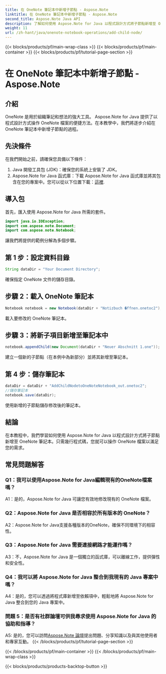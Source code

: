 ```yaml
---
title: 在 OneNote 筆記本中新增子節點 - Aspose.Note
linktitle: 在 OneNote 筆記本中新增子節點 - Aspose.Note
second_title: Aspose.Note Java API
description: 了解如何使用 Aspose.Note for Java 以程式設計方式將子節點新增至 OneNote 筆記本。毫不費力地改善你的筆記組織。
weight: 11
url: /zh-hant/java/onenote-notebook-operations/add-child-node/
---
```


{{< blocks/products/pf/main-wrap-class >}}
{{< blocks/products/pf/main-container >}}
{{< blocks/products/pf/tutorial-page-section >}}

# 在 OneNote 筆記本中新增子節點 - Aspose.Note

## 介紹

OneNote 是用於組織筆記和想法的強大工具。 Aspose.Note for Java 提供了以程式設計方式操作 OneNote 檔案的便捷方法。在本教學中，我們將逐步介紹在 OneNote 筆記本中新增子節點的過程。

## 先決條件

在我們開始之前，請確保您具備以下條件：

1. Java 開發工具包 (JDK)：確保您的系統上安裝了 JDK。
2.  Aspose.Note for Java 函式庫：下載 Aspose.Note for Java 函式庫並將其包含在您的專案中。您可以從以下位置下載：[這裡](https://releases.aspose.com/note/java/).

## 導入包

首先，匯入使用 Aspose.Note for Java 所需的套件。

```java
import java.io.IOException;
import com.aspose.note.Document;
import com.aspose.note.Notebook;
```

讓我們將提供的範例分解為多個步驟。

## 第 1 步：設定資料目錄

```java
String dataDir = "Your Document Directory";
```

確保指定 OneNote 文件的儲存目錄。

## 步驟 2：載入 OneNote 筆記本

```java
Notebook notebook = new Notebook(dataDir + "Notizbuch �ffnen.onetoc2");
```

載入要修改的 OneNote 筆記本。

## 步驟 3：將新子項目新增至筆記本中

```java
notebook.appendChild(new Document(dataDir + "Neuer Abschnitt 1.one"));
```

建立一個新的子節點（在本例中為新部分）並將其新增至筆記本。

## 第 4 步：儲存筆記本

```java
dataDir = dataDir + "AddChildNodetoOneNoteNotebook_out.onetoc2";
//儲存筆記本
notebook.save(dataDir);
```

使用新增的子節點儲存修改後的筆記本。

## 結論

在本教程中，我們學習如何使用 Aspose.Note for Java 以程式設計方式將子節點新增至 OneNote 筆記本。只需幾行程式碼，您就可以操作 OneNote 檔案以滿足您的需求。

## 常見問題解答

### Q1：我可以使用Aspose.Note for Java編輯現有的OneNote檔案嗎？

A1：是的，Aspose.Note for Java 可讓您有效地修改現有的 OneNote 檔案。

### Q2：Aspose.Note for Java 是否相容於所有版本的 OneNote？

A2：Aspose.Note for Java支援各種版本的OneNote，確保不同環境下的相容性。

### Q3：Aspose.Note for Java 需要連接網路才能運作嗎？

A3：不，Aspose.Note for Java 是一個獨立的函式庫，可以離線工作，提供彈性和安全性。

### Q4：我可以將 Aspose.Note for Java 整合到我現有的 Java 專案中嗎？

A4：是的，您可以透過將程式庫新增至依賴項中，輕鬆地將 Aspose.Note for Java 整合到您的 Java 專案中。

### 問題 5：是否有社群論壇可供我尋求使用 Aspose.Note for Java 的協助和指導？

 A5: 是的，您可以訪問[Aspose.Note 論壇](https://forum.aspose.com/c/note/28)提出問題、分享知識以及與其他使用者和專家互動。
{{< /blocks/products/pf/tutorial-page-section >}}

{{< /blocks/products/pf/main-container >}}
{{< /blocks/products/pf/main-wrap-class >}}

{{< blocks/products/products-backtop-button >}}
